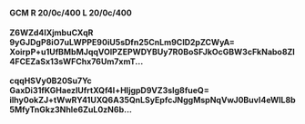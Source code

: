 #### GCM R 20/0c/400 L 20/0c/400
**Z6WZd4IXjmbuCXqR**<br/>**9yGJDgP8iO7uLWPPE90iU5sDfn25CnLm9ClD2pZCWyA=**<br/>**XoirpP+u1UfBMbMJqqVOlPZEPWDYBUy7R0BoSFJkOcGBW3cFkNabo8Zl4FCEZaSx13sWFChx76Um7xmT...**<br/><br/>
**cqqHSVy0B20Su7Yc**<br/>**GaxDi31fKGHaezlUfrtXQf4l+HljgpD9VZ3sIg8fueQ=**<br/>**ilhy0okZJ+tWwRY41UXQ6A35QnLSyEpfcJNggMspNqVwJ0BuvI4eWlL8b5MfyTnGkz3NhIe6ZuL0zN6b...**